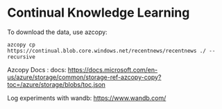 # Continual Knowledge Learning

To download the data, use azcopy:
```
azcopy cp https://continual.blob.core.windows.net/recentnews/recentnews ./ --recursive
```
Azcopy Docs : docs: https://docs.microsoft.com/en-us/azure/storage/common/storage-ref-azcopy-copy?toc=/azure/storage/blobs/toc.json

Log experiments with wandb: https://www.wandb.com/
